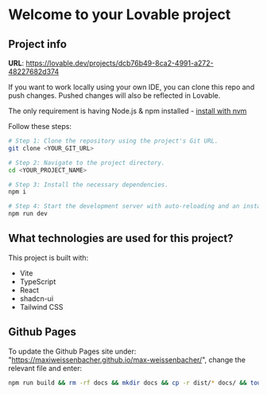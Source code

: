 # Welcome to your Lovable project

## Project info

**URL**: https://lovable.dev/projects/dcb76b49-8ca2-4991-a272-48227682d374

If you want to work locally using your own IDE, you can clone this repo and push changes. Pushed changes will also be reflected in Lovable.

The only requirement is having Node.js & npm installed - [install with nvm](https://github.com/nvm-sh/nvm#installing-and-updating)

Follow these steps:

```sh
# Step 1: Clone the repository using the project's Git URL.
git clone <YOUR_GIT_URL>

# Step 2: Navigate to the project directory.
cd <YOUR_PROJECT_NAME>

# Step 3: Install the necessary dependencies.
npm i

# Step 4: Start the development server with auto-reloading and an instant preview.
npm run dev
```

## What technologies are used for this project?

This project is built with:

- Vite
- TypeScript
- React
- shadcn-ui
- Tailwind CSS

## Github Pages

To update the Github Pages site under: "https://maxiweissenbacher.github.io/max-weissenbacher/", change the relevant file and enter:

```sh
npm run build && rm -rf docs && mkdir docs && cp -r dist/* docs/ && touch docs/.nojekyll && git add docs src/components/Hero.tsx && git commit -m "Update download link path" && git push
```